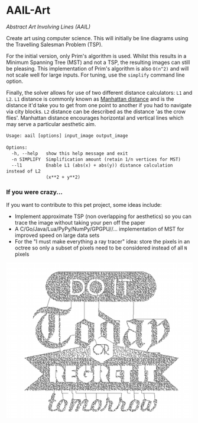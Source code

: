 AAIL-Art
========

*Abstract Art Involving Lines (AAIL)*

Create art using computer science.
This will initially be line diagrams using the Travelling Salesman Problem (TSP).

For the initial version, only Prim's algorithm is used.
Whilst this results in a Minimum Spanning Tree (MST) and not a TSP, the resulting images can still be pleasing.
This implementation of Prim's algorithm is also `O(n^2)` and will not scale well for large inputs.
For tuning, use the `simplify` command line option.

Finally, the solver allows for use of two different distance calculators: `L1` and `L2`.
`L1` distance is commonly known as [Manhattan distance](http://en.wikipedia.org/wiki/Taxicab_geometry)
and is the distance it'd take you to get from one point to another if you had to navigate via city blocks.
`L2` distance can be described as the distance 'as the crow flies'.
Manhattan distance encourages horizontal and vertical lines which may serve a particular aesthetic aim.

    Usage: aail [options] input_image output_image
    
    Options:
      -h, --help   show this help message and exit
      -n SIMPLIFY  Simplification amount (retain 1/n vertices for MST)
      --l1         Enable L1 (abs(x) + abs(y)) distance calculation instead of L2
                   (x**2 + y**2)

### If you were crazy...

If you want to contribute to this pet project, some ideas include:

+ Implement approximate TSP (non overlapping for aesthetics) so you can trace the image without taking your pen off the paper
+ A C/Go/Java/Lua/PyPy/NumPy/GPGPU/<faster>/... implementation of MST for improved speed on large data sets
+ For the "I must make everything a ray tracer" idea: store the pixels in an octree so only a subset of pixels need to be considered instead of all `N` pixels

![](https://github.com/smerity/aail-art/raw/master/sample.png)
